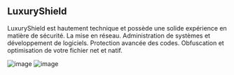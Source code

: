 ## LuxuryShield

LuxuryShield est hautement technique et possède une solide expérience en matière de sécurité. La mise en réseau. Administration de systèmes et développement de logiciels. Protection avancée des codes. Obfuscation et optimisation de votre fichier net et natif.

![image](https://github.com/v3hanso/LuxuryShield-2024/assets/162748068/c7848b0d-32ed-4a4f-b68b-b54f242b2e67)
![image](https://github.com/v3hanso/LuxuryShield-2024/assets/162748068/4403c3e3-09a9-47e7-93dc-6f83154521ac)


